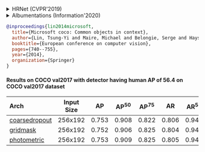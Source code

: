 <!-- [ALGORITHM] -->

<details>
<summary>HRNet (CVPR'2019)</summary>

```bibtex
@inproceedings{sun2019deep,
  title={Deep high-resolution representation learning for human pose estimation},
  author={Sun, Ke and Xiao, Bin and Liu, Dong and Wang, Jingdong},
  booktitle={Proceedings of the IEEE conference on computer vision and pattern recognition},
  pages={5693--5703},
  year={2019}
}
```

</details>

<!-- [ALGORITHM] -->

<details>
<summary>Albumentations (Information'2020)</summary>

```bibtex
@article{buslaev2020albumentations,
  title={Albumentations: fast and flexible image augmentations},
  author={Buslaev, Alexander and Iglovikov, Vladimir I and Khvedchenya, Eugene and Parinov, Alex and Druzhinin, Mikhail and Kalinin, Alexandr A},
  journal={Information},
  volume={11},
  number={2},
  pages={125},
  year={2020},
  publisher={Multidisciplinary Digital Publishing Institute}
}
```

</details>

<!-- [DATASET] -->

```bibtex
@inproceedings{lin2014microsoft,
  title={Microsoft coco: Common objects in context},
  author={Lin, Tsung-Yi and Maire, Michael and Belongie, Serge and Hays, James and Perona, Pietro and Ramanan, Deva and Doll{\'a}r, Piotr and Zitnick, C Lawrence},
  booktitle={European conference on computer vision},
  pages={740--755},
  year={2014},
  organization={Springer}
}
```

#### Results on COCO val2017 with detector having human AP of 56.4 on COCO val2017 dataset

| Arch  | Input Size | AP | AP<sup>50</sup> | AP<sup>75</sup> | AR | AR<sup>50</sup> | ckpt | log |
| :----------------- | :-----------: | :------: | :------: | :------: | :------: | :------: |:------: |:------: |
| [coarsedropout](/configs/body/2d_kpt_sview_rgb_img/topdown_heatmap/coco/hrnet_w32_coco_256x192_coarsedropout.py)  | 256x192 | 0.753 | 0.908 | 0.822 | 0.806 | 0.946 | [ckpt](https://download.openmmlab.com/mmpose/top_down/augmentation/hrnet_w32_coco_256x192_coarsedropout-0f16a0ce_20210320.pth) | [log](https://download.openmmlab.com/mmpose/top_down/augmentation/hrnet_w32_coco_256x192_coarsedropout_20210320.log.json) |
| [gridmask](/configs/body/2d_kpt_sview_rgb_img/topdown_heatmap/coco/hrnet_w32_coco_256x192_gridmask.py)  | 256x192 | 0.752 | 0.906 | 0.825 | 0.804 | 0.943 | [ckpt](https://download.openmmlab.com/mmpose/top_down/augmentation/hrnet_w32_coco_256x192_gridmask-868180df_20210320.pth) | [log](https://download.openmmlab.com/mmpose/top_down/augmentation/hrnet_w32_coco_256x192_gridmask_20210320.log.json) |
| [photometric](/configs/body/2d_kpt_sview_rgb_img/topdown_heatmap/coco/hrnet_w32_coco_256x192_photometric.py)  | 256x192 | 0.753 | 0.909 | 0.825 | 0.805 | 0.943 | [ckpt](https://download.openmmlab.com/mmpose/top_down/augmentation/hrnet_w32_coco_256x192_photometric-308cf591_20210320.pth) | [log](https://download.openmmlab.com/mmpose/top_down/augmentation/hrnet_w32_coco_256x192_photometric_20210320.log.json) |
